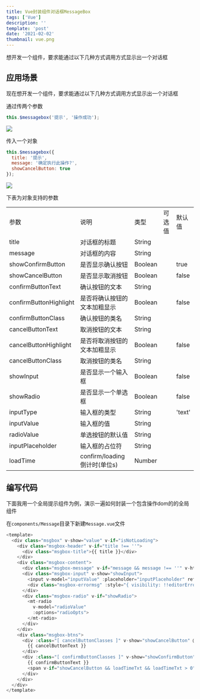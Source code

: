 ```yaml
---
title: Vue封装组件对话框MessageBox
tags: ['Vue']
description: ''
template: 'post'
date: '2021-02-02'
thumbnail: vue.png
---
```


想开发一个组件，要求能通过以下几种方式调用方式显示出一个对话框

## 应用场景

现在想开发一个组件，要求能通过以下几种方式调用方式显示出一个对话框

通过传两个参数

```js
this.$messagebox('提示', '操作成功');
```

<img src="https://caidc.oss-cn-beijing.aliyuncs.com/messagebox1.png"/>

传入一个对象

```js
this.$messagebox({
  title: '提示',
  message: '确定执行此操作?',
  showCancelButton: true
});
```

<img src="https://caidc.oss-cn-beijing.aliyuncs.com/messagebox2.png" />

下表为对象支持的参数

|                        |                              |         |        |        |
| ---------------------- | ---------------------------- | ------- | ------ | ------ |
| 参数                   | 说明                         | 类型    | 可选值 | 默认值 |
| title                  | 对话框的标题                 | String  |        |        |
| message                | 对话框的内容                 | String  |        |        |
| showConfirmButton      | 是否显示确认按钮             | Boolean |        | true   |
| showCancelButton       | 是否显示取消按钮             | Boolean |        | false  |
| confirmButtonText      | 确认按钮的文本               | String  |        |        |
| confirmButtonHighlight | 是否将确认按钮的文本加粗显示 | Boolean |        | false  |
| confirmButtonClass     | 确认按钮的类名               | String  |        |        |
| cancelButtonText       | 取消按钮的文本               | String  |        |        |
| cancelButtonHighlight  | 是否将取消按钮的文本加粗显示 | Boolean |        | false  |
| cancelButtonClass      | 取消按钮的类名               | String  |        |        |
| showInput              | 是否显示一个输入框           | Boolean |        | false  |
| showRadio              | 是否显示一个单选框           | Boolean |        | false  |
| inputType              | 输入框的类型                 | String  |        | 'text' |
| inputValue             | 输入框的值                   | String  |        |        |
| radioValue             | 单选按钮的默认值             | String  |        |        |
| inputPlaceholder       | 输入框的占位符               | String  |        |        |
| loadTime               | confirm/loading倒计时(单位s) | Number  |        |        |

## 编写代码

下面我用一个全局提示组件为例，演示一遍如何封装一个包含操作dom的的全局组件

在`components/Message`目录下新建`Message.vue`文件

```js
<template>
  <div class="msgbox" v-show="value" v-if="isNotLoading">
    <div class="msgbox-header" v-if="title !== ''">
      <div class="msgbox-title">{{ title }}</div>
    </div>
    <div class="msgbox-content">
      <div class="msgbox-message" v-if="message && message !== ''" v-html="message"></div>
      <div class="msgbox-input" v-show="showInput">
        <input v-model="inputValue" :placeholder="inputPlaceholder" ref="input">
        <div class="msgbox-errormsg" :style="{ visibility: !!editorErrorMessage ? 'visible' : 'hidden' }">{{ editorErrorMessage }}</div>
      </div>
      <div class="msgbox-radio" v-if="showRadio">
        <mt-radio
          v-model="radioValue"
          :options="radioOpts">
        </mt-radio>
      </div>
    </div>
    <div class="msgbox-btns">
      <div :class="[ cancelButtonClasses ]" v-show="showCancelButton" @click="handleAction('cancel')">
        {{ cancelButtonText }}
      </div>
      <div :class="[ confirmButtonClasses ]" v-show="showConfirmButton" @click="handleAction('confirm')">
        {{ confirmButtonText }}
        <span v-if="showCancelButton && loadTimeTxt && loadTimeTxt > 0">({{ loadTimeTxt }}s)</span>
      </div>
    </div>
  </div>
</template>
```









